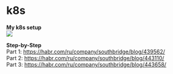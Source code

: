 # k8s
<b>My k8s setup</b> <br>
<img src=https://habrastorage.org/webt/r4/5w/uc/r45wucdscdlhmaqcuw-gtr7mrmm.jpeg>
<br>

<b>Step-by-Step</b> <br>
Part 1: https://habr.com/ru/company/southbridge/blog/439562/ <br>
Part 2: https://habr.com/ru/company/southbridge/blog/443110/ <br>
Part 3: https://habr.com/ru/company/southbridge/blog/443658/ <br>
